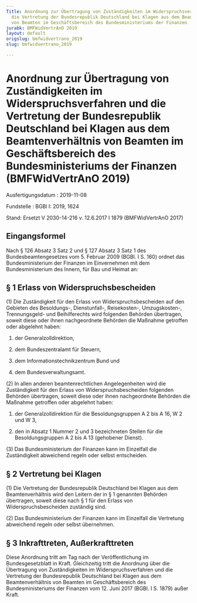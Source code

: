 ```yaml
---
Title: Anordnung zur Übertragung von Zuständigkeiten im Widerspruchsverfahren und
  die Vertretung der Bundesrepublik Deutschland bei Klagen aus dem Beamtenverhältnis
  von Beamten im Geschäftsbereich des Bundesministeriums der Finanzen
jurabk: BMFWidVertrAnO 2019
layout: default
origslug: bmfwidvertrano_2019
slug: bmfwidvertrano_2019

---
```


# Anordnung zur Übertragung von Zuständigkeiten im Widerspruchsverfahren und die Vertretung der Bundesrepublik Deutschland bei Klagen aus dem Beamtenverhältnis von Beamten im Geschäftsbereich des Bundesministeriums der Finanzen (BMFWidVertrAnO 2019)

Ausfertigungsdatum
:   2019-11-08

Fundstelle
:   BGBl I: 2019, 1624

Stand: Ersetzt V 2030-14-216 v. 12.6.2017 I 1879 (BMFWidVertrAnO 2017)

## Eingangsformel

Nach § 126 Absatz 3 Satz 2 und § 127 Absatz 3 Satz 1 des
Bundesbeamtengesetzes vom 5. Februar 2009 (BGBl. I S. 160) ordnet das
Bundesministerium der Finanzen im Einvernehmen mit dem
Bundesministerium des Innern, für Bau und Heimat an:


## § 1 Erlass von Widerspruchsbescheiden

(1) Die Zuständigkeit für den Erlass von Widerspruchsbescheiden auf
den Gebieten des Besoldungs-, Dienstunfall-, Reisekosten-,
Umzugskosten-, Trennungsgeld- und Beihilferechts wird folgenden
Behörden übertragen, soweit diese oder ihnen nachgeordnete Behörden
die Maßnahme getroffen oder abgelehnt haben:

1.  der Generalzolldirektion,


2.  dem Bundeszentralamt für Steuern,


3.  dem Informationstechnikzentrum Bund und


4.  dem Bundesverwaltungsamt.




(2) In allen anderen beamtenrechtlichen Angelegenheiten wird die
Zuständigkeit für den Erlass von Widerspruchsbescheiden folgenden
Behörden übertragen, soweit diese oder ihnen nachgeordnete Behörden
die Maßnahme getroffen oder abgelehnt haben:

1.  der Generalzolldirektion für die Besoldungsgruppen A 2 bis A 16, W 2
    und W 3,


2.  den in Absatz 1 Nummer 2 und 3 bezeichneten Stellen für die
    Besoldungsgruppen A 2 bis A 13 (gehobener Dienst).




(3) Das Bundesministerium der Finanzen kann im Einzelfall die
Zuständigkeit abweichend regeln oder selbst entscheiden.


## § 2 Vertretung bei Klagen

(1) Die Vertretung der Bundesrepublik Deutschland bei Klagen aus dem
Beamtenverhältnis wird den Leitern der in § 1 genannten Behörden
übertragen, soweit diese nach § 1 für den Erlass von
Widerspruchsbescheiden zuständig sind.

(2) Das Bundesministerium der Finanzen kann im Einzelfall die
Vertretung abweichend regeln oder selbst übernehmen.


## § 3 Inkrafttreten, Außerkrafttreten

Diese Anordnung tritt am Tag nach der Veröffentlichung im
Bundesgesetzblatt in Kraft. Gleichzeitig tritt die Anordnung über die
Übertragung von Zuständigkeiten im Widerspruchsverfahren und die
Vertretung der Bundesrepublik Deutschland bei Klagen aus dem
Beamtenverhältnis von Beamten im Geschäftsbereich des
Bundesministeriums der Finanzen vom 12. Juni 2017 (BGBl. I S. 1879)
außer Kraft.

